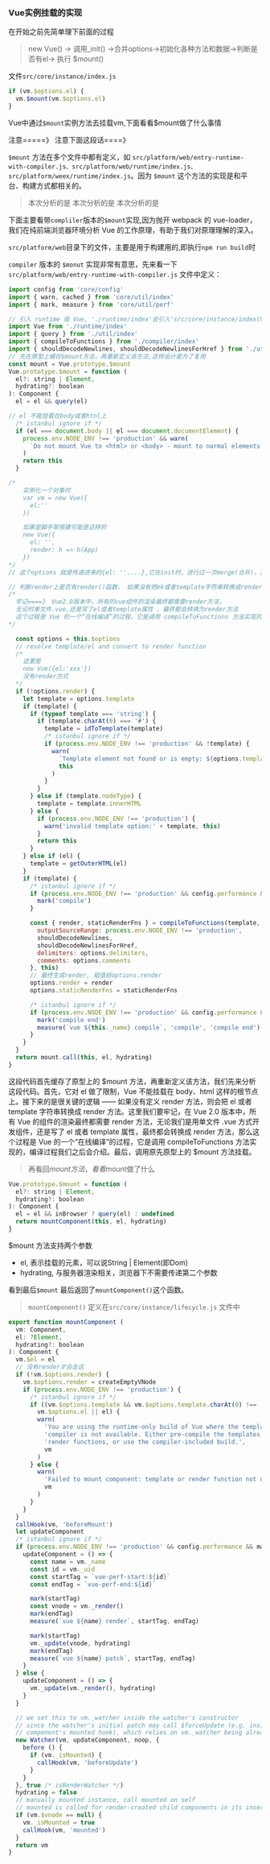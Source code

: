 ### Vue实例挂载的实现
在开始之前先简单理下前面的过程

> new Vue() -> 调用_init() ->合并options->初始化各种方法和数据->判断是否有el-> 执行 $mount()

文件`src/core/instance/index.js`
```javascript
if (vm.$options.el) {
  vm.$mount(vm.$options.el)
}
```
Vue中通过`$mount`实例方法去挂载vm,下面看看$mount做了什么事情 

注意=====》  注意下面这段话====》

`$mount` 方法在多个文件中都有定义，如 `src/platform/web/entry-runtime-with-compiler.js、src/platform/web/runtime/index.js、src/platform/weex/runtime/index.js`。因为 `$mount` 这个方法的实现是和平台、构建方式都相关的。


> 本次分析的是
> 本次分析的是
> 本次分析的是

下面主要看带`compliler`版本的`$mount`实现,因为抛开 webpack 的 vue-loader，我们在纯前端浏览器环境分析 Vue 的工作原理，有助于我们对原理理解的深入。

`src/platform/web`目录下的文件，主要是用于构建用的,即执行`npm run build`时

`compiler` 版本的 `$monut` 实现非常有意思，先来看一下 `src/platform/web/entry-runtime-with-compiler.js` 文件中定义：
```javascript
import config from 'core/config'
import { warn, cached } from 'core/util/index'
import { mark, measure } from 'core/util/perf'

// 引入 runtime 版 Vue, './runtime/index'会引入'src/core/instance/index(Vue构造函数声明的位置)'
import Vue from './runtime/index'
import { query } from './util/index'
import { compileToFunctions } from './compiler/index'
import { shouldDecodeNewlines, shouldDecodeNewlinesForHref } from './util/compat'
// 先在原型上缓存$mount方法，再重新定义该方法,这样设计是为了复用
const mount = Vue.prototype.$mount
Vue.prototype.$mount = function (
  el?: string | Element,
  hydrating?: boolean
): Component {
  el = el && query(el)

// el 不能挂载在body或者htnl上
  /* istanbul ignore if */
  if (el === document.body || el === document.documentElement) {
    process.env.NODE_ENV !== 'production' && warn(
      `Do not mount Vue to <html> or <body> - mount to normal elements instead.`
    )
    return this
  }

/* 
    实例化一个对象时
    var vm = new Vue({
      el:''
    })

    如果是脚手架搭建可能是这样的
    new Vue({
      el: '',
      render: h => h(App)
    })
*/
// 这个options 就是传递进来的{el: ''....},它在init时，进行过一次merge(合并)，并挂载到vm.$options

// 判断render上是否有render()函数， 如果没有把ek或者template字符串转换成render()方法
/* 
  牢记====》 Vue2.0版本中，所有的vue组件的渲染最终都需要render方法，
  无论时单文件.vue,还是写了el或者template属性 ，最终都会转换为render方法
  这个过程是 Vue 的一个“在线编译”的过程，它是调用 compileToFunctions 方法实现的，编译过程我们之后会介绍。最后，调用原先原型上的 $mount 方法挂载。
*/

  const options = this.$options
  // resolve template/el and convert to render function
  /* 
    这里是
    new Vue({el:'xxx'})
    没有render方式
  */
  if (!options.render) {
    let template = options.template
    if (template) {
      if (typeof template === 'string') {
        if (template.charAt(0) === '#') {
          template = idToTemplate(template)
          /* istanbul ignore if */
          if (process.env.NODE_ENV !== 'production' && !template) {
            warn(
              `Template element not found or is empty: ${options.template}`,
              this
            )
          }
        }
      } else if (template.nodeType) {
        template = template.innerHTML
      } else {
        if (process.env.NODE_ENV !== 'production') {
          warn('invalid template option:' + template, this)
        }
        return this
      }
    } else if (el) {
      template = getOuterHTML(el)
    }
    if (template) {
      /* istanbul ignore if */
      if (process.env.NODE_ENV !== 'production' && config.performance && mark) {
        mark('compile')
      }

      const { render, staticRenderFns } = compileToFunctions(template, {
        outputSourceRange: process.env.NODE_ENV !== 'production',
        shouldDecodeNewlines,
        shouldDecodeNewlinesForHref,
        delimiters: options.delimiters,
        comments: options.comments
      }, this)
      // 最终生成render, 赋值给options.render
      options.render = render
      options.staticRenderFns = staticRenderFns

      /* istanbul ignore if */
      if (process.env.NODE_ENV !== 'production' && config.performance && mark) {
        mark('compile end')
        measure(`vue ${this._name} compile`, 'compile', 'compile end')
      }
    }
  }
  return mount.call(this, el, hydrating)
}
```
这段代码首先缓存了原型上的 $mount 方法，再重新定义该方法，我们先来分析这段代码。首先，它对 el 做了限制，Vue 不能挂载在 body、html 这样的根节点上。接下来的是很关键的逻辑 —— 如果没有定义 render 方法，则会把 el 或者 template 字符串转换成 render 方法。这里我们要牢记，在 Vue 2.0 版本中，所有 Vue 的组件的渲染最终都需要 render 方法，无论我们是用单文件 .vue 方式开发组件，还是写了 el 或者 template 属性，最终都会转换成 render 方法，那么这个过程是 Vue 的一个“在线编译”的过程，它是调用 compileToFunctions 方法实现的，编译过程我们之后会介绍。最后，调用原先原型上的 $mount 方法挂载。

> 再看回$mount方法，看看$mount做了什么
```javascript
Vue.prototype.$mount = function (
  el?: string | Element,
  hydrating?: boolean
): Component {
  el = el && inBrowser ? query(el) : undefined
  return mountComponent(this, el, hydrating)
}
```
$mount 方法支持两个参数
+ el, 表示挂载的元素，可以说String | Element(即Dom)
+ hydrating, 与服务器渲染相关，浏览器下不需要传递第二个参数

看到最后`$mount` 最后返回了`mountComponent()`这个函数。

> `mountComponent()` 定义在`src/core/instance/lifecycle.js` 文件中

```javascript
export function mountComponent (
  vm: Component,
  el: ?Element,
  hydrating?: boolean
): Component {
  vm.$el = el
  // 没有render才会走这
  if (!vm.$options.render) {
    vm.$options.render = createEmptyVNode
    if (process.env.NODE_ENV !== 'production') {
      /* istanbul ignore if */
      if ((vm.$options.template && vm.$options.template.charAt(0) !== '#') ||
        vm.$options.el || el) {
        warn(
          'You are using the runtime-only build of Vue where the template ' +
          'compiler is not available. Either pre-compile the templates into ' +
          'render functions, or use the compiler-included build.',
          vm
        )
      } else {
        warn(
          'Failed to mount component: template or render function not defined.',
          vm
        )
      }
    }
  }
  callHook(vm, 'beforeMount')
  let updateComponent
  /* istanbul ignore if */
  if (process.env.NODE_ENV !== 'production' && config.performance && mark) {
    updateComponent = () => {
      const name = vm._name
      const id = vm._uid
      const startTag = `vue-perf-start:${id}`
      const endTag = `vue-perf-end:${id}`

      mark(startTag)
      const vnode = vm._render()
      mark(endTag)
      measure(`vue ${name} render`, startTag, endTag)

      mark(startTag)
      vm._update(vnode, hydrating)
      mark(endTag)
      measure(`vue ${name} patch`, startTag, endTag)
    }
  } else {
    updateComponent = () => {
      vm._update(vm._render(), hydrating)
    }
  }

  // we set this to vm._watcher inside the watcher's constructor
  // since the watcher's initial patch may call $forceUpdate (e.g. inside child
  // component's mounted hook), which relies on vm._watcher being already defined
  new Watcher(vm, updateComponent, noop, {
    before () {
      if (vm._isMounted) {
        callHook(vm, 'beforeUpdate')
      }
    }
  }, true /* isRenderWatcher */)
  hydrating = false
  // manually mounted instance, call mounted on self
  // mounted is called for render-created child components in its inserted hook
  if (vm.$vnode == null) {
    vm._isMounted = true
    callHook(vm, 'mounted')
  }
  return vm
}
```